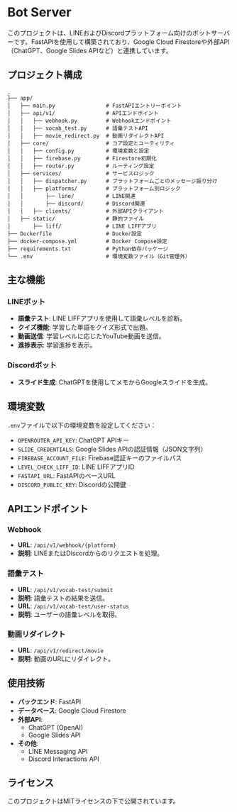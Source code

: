 # Bot Server

このプロジェクトは、LINEおよびDiscordプラットフォーム向けのボットサーバーです。FastAPIを使用して構築されており、Google Cloud Firestoreや外部API（ChatGPT、Google Slides APIなど）と連携しています。

## プロジェクト構成

```
.
├── app/
│   ├── main.py                # FastAPIエントリーポイント
│   ├── api/v1/                # APIエンドポイント
│   │   ├── webhook.py         # Webhookエンドポイント
│   │   ├── vocab_test.py      # 語彙テストAPI
│   │   ├── movie_redirect.py  # 動画リダイレクトAPI
│   ├── core/                  # コア設定とユーティリティ
│   │   ├── config.py          # 環境変数と設定
│   │   ├── firebase.py        # Firestore初期化
│   │   ├── router.py          # ルーティング設定
│   ├── services/              # サービスロジック
│   │   ├── dispatcher.py      # プラットフォームごとのメッセージ振り分け
│   │   ├── platforms/         # プラットフォーム別ロジック
│   │       ├── line/          # LINE関連
│   │       ├── discord/       # Discord関連
│   │   ├── clients/           # 外部APIクライアント
│   ├── static/                # 静的ファイル
│       ├── liff/              # LINE LIFFアプリ
├── Dockerfile                 # Docker設定
├── docker-compose.yml         # Docker Compose設定
├── requirements.txt           # Python依存パッケージ
└── .env                       # 環境変数ファイル（Git管理外）
```

## 主な機能

### LINEボット
- **語彙テスト**: LINE LIFFアプリを使用して語彙レベルを診断。
- **クイズ機能**: 学習した単語をクイズ形式で出題。
- **動画送信**: 学習レベルに応じたYouTube動画を送信。
- **進捗表示**: 学習進捗を表示。

### Discordボット
- **スライド生成**: ChatGPTを使用してメモからGoogleスライドを生成。

## 環境変数

`.env`ファイルで以下の環境変数を設定してください：

- `OPENROUTER_API_KEY`: ChatGPT APIキー
- `SLIDE_CREDENTIALS`: Google Slides APIの認証情報（JSON文字列）
- `FIREBASE_ACCOUNT_FILE`: Firebase認証キーのファイルパス
- `LEVEL_CHECK_LIFF_ID`: LINE LIFFアプリID
- `FASTAPI_URL`: FastAPIのベースURL
- `DISCORD_PUBLIC_KEY`: Discordの公開鍵


## APIエンドポイント

### Webhook
- **URL**: `/api/v1/webhook/{platform}`
- **説明**: LINEまたはDiscordからのリクエストを処理。

### 語彙テスト
- **URL**: `/api/v1/vocab-test/submit`
- **説明**: 語彙テストの結果を送信。
- **URL**: `/api/v1/vocab-test/user-status`
- **説明**: ユーザーの語彙レベルを取得。

### 動画リダイレクト
- **URL**: `/api/v1/redirect/movie`
- **説明**: 動画のURLにリダイレクト。

## 使用技術

- **バックエンド**: FastAPI
- **データベース**: Google Cloud Firestore
- **外部API**:
  - ChatGPT (OpenAI)
  - Google Slides API
- **その他**:
  - LINE Messaging API
  - Discord Interactions API

## ライセンス

このプロジェクトはMITライセンスの下で公開されています。
